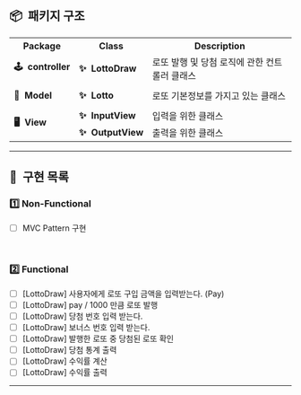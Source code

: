## 📦&nbsp;&nbsp;패키지 구조

<div>
    <table>
        <tr>
            <th align="center">Package</th>
            <th align="center">Class</th>
            <th align="center">Description</th>
        </tr>
        <tr>
            <td><b>🕹&nbsp;&nbsp;controller</b></td>
            <td><b>✨&nbsp;&nbsp;LottoDraw</b></td>
            <td>로또 발행 및 당첨 로직에 관한 컨트롤러 클래스</td>   
        </tr>
        <tr><td></td></tr>
        <tr>
            <td rowspan="1"><b>🎱&nbsp;&nbsp;Model</b></td>
            <td><b>✨&nbsp;&nbsp;Lotto</b></td>
            <td>로또 기본정보를 가지고 있는 클래스</td>
        </tr>
        <tr><td></td></tr>
        <tr>
            <td rowspan="2"><b>🖥&nbsp;&nbsp;View</b></td>
            <td><b>✨&nbsp;&nbsp;InputView</b></td>
            <td>입력을 위한 클래스</td>
        </tr>
        <tr>
            <td><b>✨&nbsp;&nbsp;OutputView</b></td>
            <td>출력을 위한 클래스</td>
        </tr>
    </table>    
</div>

---

## 🚀&nbsp;&nbsp;구현 목록
### 1️⃣ Non-Functional
- [ ] MVC Pattern 구현
<br>

### 2️⃣ Functional
- [ ] [LottoDraw] 사용자에게 로또 구입 금액을 입력받는다. (Pay)
- [ ] [LottoDraw] pay / 1000 만큼 로또 발행
- [ ] [LottoDraw] 당첨 번호 입력 받는다.
- [ ] [LottoDraw] 보너스 번호 입력 받는다.
- [ ] [LottoDraw] 발행한 로또 중 당첨된 로또 확인
- [ ] [LottoDraw] 당첨 통계 출력
- [ ] [LottoDraw] 수익률 계산
- [ ] [LottoDraw] 수익률 출력

---